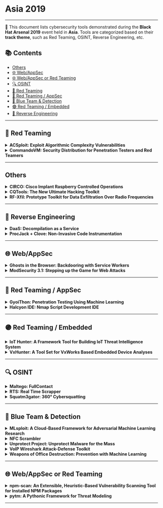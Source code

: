 # Asia 2019
---
📍 This document lists cybersecurity tools demonstrated during the **Black Hat Arsenal 2019** event held in **Asia**.
Tools are categorized based on their **track theme**, such as Red Teaming, OSINT, Reverse Engineering, etc.

## 📚 Contents
- [Others](#others)
- [🌐 Web/AppSec](#🌐-webappsec)
- [🌐 Web/AppSec or Red Teaming](#🌐-webappsec-or-red-teaming)
- [🔍 OSINT](#🔍-osint)
- [🔴 Red Teaming](#🔴-red-teaming)
- [🔴 Red Teaming / AppSec](#🔴-red-teaming-appsec)
- [🔵 Blue Team & Detection](#🔵-blue-team-detection)
- [🟣 Red Teaming / Embedded](#🟣-red-teaming-embedded)
- [🧠 Reverse Engineering](#🧠-reverse-engineering)
---
## 🔴 Red Teaming
<details><summary><strong>ACSploit: Exploit Algorithmic Complexity Vulnerabilities</strong></summary>

![Asia 2019](https://img.shields.io/badge/Asia%202019-green) ![Category: 🔴 Red Teaming](https://img.shields.io/badge/Category:%20🔴%20Red%20Teaming-red) ![Scott Tenaglia](https://img.shields.io/badge/Scott%20Tenaglia-informational)

🔗 **Link:** Not Available  
📝 **Description:** None

</details>

<details><summary><strong>CommandoVM: Security Distribution for Penetration Testers and Red Teamers</strong></summary>

![Asia 2019](https://img.shields.io/badge/Asia%202019-green) ![Category: 🔴 Red Teaming](https://img.shields.io/badge/Category:%20🔴%20Red%20Teaming-red) ![Jacob Barteaux](https://img.shields.io/badge/Jacob%20Barteaux-informational) ![Blaine Stancill](https://img.shields.io/badge/Blaine%20Stancill-informational) ![Nhan Huynh](https://img.shields.io/badge/Nhan%20Huynh-informational)

🔗 **Link:** [CommandoVM: Security Distribution for Penetration Testers and Red Teamers](https://github.com/mandiant/commando-vm)  
📝 **Description:** CommandoVM is an open-source Windows-based security distribution designed for Penetration Testers and Red Teamers. It is an add-on from FireEye's very successful Reverse Engineering distribution: FLARE VM. Much like Kali Linux, CommandoVM is designed with an arsenal of open-source offensive tools that will help operators achieve assessment objectives.

Being built on Windows, CommandoVM comes with all the native support for accessing Active Directory environments. CommandoVM includes Web Application assessment tools, scripting languages (such as Python and Go), Information Gathering tools (such as Nmap, WireShark, and PowerView), Exploitation Tools (such as PowerSploit, GhostPack and Mimikatz), Persistence tools, Lateral Movement tools, Evasion tools, Post-Exploitation tools (such as FireEye's SessionGopher), Android Hacking tools, Remote Access tools, Command-Line tools, and all the might of FLARE VM's reversing tools.

Quality-of-Life changes to the OS include: disabling UAC, Windows Defender and Windows Firewall, disabling LLMNR and NetBIOS , having some pinned applications (CMD, PowerShell, Sublime Text, VS Code) run as administrator automatically, as well as added context menu options like "Open With Sublime Text" and "Open Command Prompt Here" to ease the frustration of working with a Windows pen-testing environment. CommandoVM strives to be your go-to Windows environment for penetration tests, red team engagements, and Capture-the-Flag events.

</details>

---
## Others
<details><summary><strong>CIRCO: Cisco Implant Raspberry Controlled Operations</strong></summary>

![Asia 2019](https://img.shields.io/badge/Asia%202019-green) ![Category: Others](https://img.shields.io/badge/Category:%20Others-lightgrey) ![Emilio Couto](https://img.shields.io/badge/Emilio%20Couto-informational)

🔗 **Link:** [CIRCO: Cisco Implant Raspberry Controlled Operations](https://gist.github.com/standardgalactic/7f03809c56f4b098b95a50ada32cd02c)  
📝 **Description:** Designed under Raspberry Pi Zero and aimed for cover red-team Ops, we take advantage of SecNetDevOps tools to capture network credentials in a stealth mode.

The tool uses a low profile hardware/electronics and different methods for credentials exfiltration. It also uses a combination of honeypots and information gather to lure Automation Systems into reveling network credentials (ssh/telnet/snmp) to our implant.

</details>

<details><summary><strong>CQTools: The New Ultimate Hacking Toolkit</strong></summary>

![Asia 2019](https://img.shields.io/badge/Asia%202019-green) ![Category: Others](https://img.shields.io/badge/Category:%20Others-lightgrey) ![Paula Januszkiewicz](https://img.shields.io/badge/Paula%20Januszkiewicz-informational) ![Adrian Denkiewicz](https://img.shields.io/badge/Adrian%20Denkiewicz-informational) ![Mike Jankowski-Lorek](https://img.shields.io/badge/Mike%20Jankowski-Lorek-informational)

🔗 **Link:** Not Available  
📝 **Description:** None

</details>

<details><summary><strong>RF-Xfil: Prototype Toolkit for Data Exfiltration Over Radio Frequencies</strong></summary>

![Asia 2019](https://img.shields.io/badge/Asia%202019-green) ![Category: Others](https://img.shields.io/badge/Category:%20Others-lightgrey) ![Jie Feng Ho](https://img.shields.io/badge/Jie%20Feng%20Ho-informational) ![Ragul Balaji Velusamy Sathiakumar](https://img.shields.io/badge/Ragul%20Balaji%20Velusamy%20Sathiakumar-informational) ![Andre Ng](https://img.shields.io/badge/Andre%20Ng-informational)

🔗 **Link:** Not Available  
📝 **Description:** None

</details>

---
## 🧠 Reverse Engineering
<details><summary><strong>DaaS: Decompilation as a Service</strong></summary>

![Asia 2019](https://img.shields.io/badge/Asia%202019-green) ![Category: 🧠 Reverse Engineering](https://img.shields.io/badge/Category:%20🧠%20Reverse%20Engineering-orange) ![Lucas Esposito](https://img.shields.io/badge/Lucas%20Esposito-informational) ![Rodrigo Cetera](https://img.shields.io/badge/Rodrigo%20Cetera-informational)

🔗 **Link:** Not Available  
📝 **Description:** "Decompilation-as-a-Service" or "DaaS" is a tool designed to change the way of file decompiling. An analyst usually decompiles malware samples one by one using a program with a GUI. That's pretty good when dealing with a few samples, but it becomes really tedious to do with larger amounts. Not to mention if you have to decompile different types of files, with different tools and even different operating systems. Besides, lots of decompilers cannot be integrated with other programs because they do not have proper command line support.

DaaS aims to solve all those problems at the same time. The most external layer of DaaS is docker-compose, so it can run on any OS with Docker support. All the other components run inside Docker so now we can integrate the decompiler with any program on the same computer. In addition, we developed an API to use DaaS from the outside, so you can also connect the decompiler with programs from other computers and use the decompiler remotely. In our particular case at Deloitte Threat Intelligence team, we needed to decompile thousands of samples received from different systems and to be able to distribute processing and dynamically scale our capabilities.

Although the tool's modular architecture allows you to easily create workers for decompiling many different file types, we started with the most challenging problem: decompile .NET executables. To accomplish that, we used Wine on a Docker container to run Windows decompilers flawlessly on a Linux environment. In addition, on Windows some programs create useless or invisible windows in order to work, so we needed to add xvfb (x11 virtual frame buffer; a false x11 environment) to wrap those decompilers and avoid crashes on our pure command line environment. This allows you to install DaaS in any machine without desktop environment and be able to use any decompiler anyway.

You can access the tool's source code at: https://github.com/codexgigassys/daas

</details>

<details><summary><strong>ProcJack + Clove: Non-Invasive Code Instrumentation</strong></summary>

![Asia 2019](https://img.shields.io/badge/Asia%202019-green) ![Category: 🧠 Reverse Engineering](https://img.shields.io/badge/Category:%20🧠%20Reverse%20Engineering-orange) ![Toshihito Kikuchi](https://img.shields.io/badge/Toshihito%20Kikuchi-informational)

🔗 **Link:** Not Available  
📝 **Description:** Code instrumentation is expensive work, especially when a target application is large and complex, or even impossible if you don't know the build environment or source code.

This technique, non-invasive code instrumentation, leverages two known techniques: Reflective DLL Injection and Microsoft Detours, enabling you to inject arbitrary code at arbitrary places without re-compiling the target application.

The project consists of two parts: DLL injector and Injectee DLL. You can write your own logic(s) to run and interact with the code of the target process in Assembly and/or C++ and embed it into a DLL file, which can be injected into any user-mode process running on Windows x86 or x64. After injected, the Detours' part of the DLL dynamically re-routes the target's code to run your logic.

Linux, ARM, or kernel-mode is not supported. Injection into Google Chrome and Microsoft Edge will be demonstrated.

Presentation Slides: https://github.com/msmania/procjack/blob/master/BHAsia-2019-Arsenal.pdf

</details>

---
## 🌐 Web/AppSec
<details><summary><strong>Ghosts in the Browser: Backdooring with Service Workers</strong></summary>

![Asia 2019](https://img.shields.io/badge/Asia%202019-green) ![Category: 🌐 Web/AppSec](https://img.shields.io/badge/Category:%20🌐%20Web/AppSec-blue) ![Emmanuel Law](https://img.shields.io/badge/Emmanuel%20Law-informational) ![Claudio Contin](https://img.shields.io/badge/Claudio%20Contin-informational)

🔗 **Link:** Not Available  
📝 **Description:** None

</details>

<details><summary><strong>ModSecurity 3.1: Stepping up the Game for Web Attacks</strong></summary>

![Asia 2019](https://img.shields.io/badge/Asia%202019-green) ![Category: 🌐 Web/AppSec](https://img.shields.io/badge/Category:%20🌐%20Web/AppSec-blue) ![Victor Hora](https://img.shields.io/badge/Victor%20Hora-informational) ![Felipe Zimmerle](https://img.shields.io/badge/Felipe%20Zimmerle-informational)

🔗 **Link:** Not Available  
📝 **Description:** With this upcoming release of ModSecurity we are delivering improved performance, stability and new exciting features!

We are bringing the possibility of virtual patch on demand through the ability of reloading the rules without restart among other improvements in that area. Additionally, we will be showing a testing feature that is exclusive to ModSecurity that allows rules writers and WAF administrators to effortlessly search and match for known malware payloads and signatures. This intends to step-up the game on the detection and blocking of countless types of malware and exploits.

In this presentation we will also be demonstrating the flexibility of ModSecurity by showing the feasibility of running a WAF inside an IoT device.

This release includes around 300 commits since the first 3.0 release with fixes, improvements and features added to the bleeding edge version of the open source libModSecurity. It contains a number of improvements in different areas: These include, clean ups, better practices for improved code readability, resilience, overall performance, support to a few missing features, LuaJIT and a number of fixes to actions and transformations.

Last but not least, there's an improved user experience while reading the logs with a new API component that allows the unique id informed on transactions, making possible to match an id that it is already in use by the consuming application (the connector).

</details>

---
## 🔴 Red Teaming / AppSec
<details><summary><strong>GyoiThon: Penetration Testing Using Machine Learning</strong></summary>

![Asia 2019](https://img.shields.io/badge/Asia%202019-green) ![Category: 🔴 Red Teaming / AppSec](https://img.shields.io/badge/Category:%20🔴%20Red%20Teaming%20/%20AppSec-red) ![Masafumi Masuya](https://img.shields.io/badge/Masafumi%20Masuya-informational) ![Isao Takaesu](https://img.shields.io/badge/Isao%20Takaesu-informational) ![Toshitsugu Yoneyama](https://img.shields.io/badge/Toshitsugu%20Yoneyama-informational) ![Takeshi Terada](https://img.shields.io/badge/Takeshi%20Terada-informational)

🔗 **Link:** Not Available  
📝 **Description:** In GyioThon released at Black Hat Asia 2018 Arsenal, we used Deep Learning to enable us to identify products that traditional penetration test tools could not identify. In the original GyoiThon, as well as in other tools, it has always been necessary for someone to investigate product-specific features and signature generation with continuous updates, which we've been working to update to make easier. GyoiThon is the growing penetration test tool using Deep Learning. Deep Learning improves classification accuracy in proportion to the amount of learning data. Therefore GyoiThon will be taking in new learning data every scanning. Since GyoiThon uses various features of software included in HTTP response as learning data, you scan more, the accuracy of software detection improves. For this reason, GyoiThon is the growing penetration test tool.

GyoiThon identifies the software installed on web server (OS, Middleware, Framework, CMS, etc...) based on the learning data. After that, GyoiThon executes valid exploits for the identified software. GyoiThon automatically generates reports of scan results. GyoiThon executes the above processing fully automatically.

GyoiThon's major updates:
- Automatically generates the signature to identify various products.
- Can generate signatures necessary for product identification by even users without Deep Learning knowledge using Deep Learning. You no longer have to investigate product-specific features. You no longer need to create a signature, because GyoiThon itself can generate signatures fully automatically.

GyoiThon is the first penetration test tool that made it possible to generate signatures automatically. GyoiThon is evolving as the growing penetration test tool. For further details: https://github.com/gyoisamurai/GyoiThon/blob/master/handout/BHA2018_handout.pdf

GitHub: https://github.com/gyoisamurai/GyoiThon﻿
Presentation Slides: https://github.com/gyoisamurai/GyoiThon/blob/master/handout/BHASIA2019_slide.pdf

</details>

<details><summary><strong>Halcyon IDE: Nmap Script Development IDE</strong></summary>

![Asia 2019](https://img.shields.io/badge/Asia%202019-green) ![Category: 🔴 Red Teaming / AppSec](https://img.shields.io/badge/Category:%20🔴%20Red%20Teaming%20/%20AppSec-red) ![Sanoop Thomas](https://img.shields.io/badge/Sanoop%20Thomas-informational)

🔗 **Link:** [Halcyon IDE: Nmap Script Development IDE](https://github.com/s4n7h0/Halcyon-IDE)  
📝 **Description:** Halcyon IDE lets you quickly and easily develop Nmap scripts for performing advanced scans on applications and infrastructures with a wide range capabilities from recon to exploitation. It is the first IDE released exclusively for Nmap script development. Halcyon IDE is a free and open-sourced project (always will be) released under MIT license to provide an easier development interface for rapidly growing information security community around the world. The project was initially started as an evening free-time "coffee shop" project and has taken a serious step for its developer/contributors to spend dedicated time for its improvements very actively.

</details>

---
## 🟣 Red Teaming / Embedded
<details><summary><strong>IoT Hunter: A Framework Tool for Building IoT Threat Intelligence System</strong></summary>

![Asia 2019](https://img.shields.io/badge/Asia%202019-green) ![Category: 🟣 Red Teaming / Embedded](https://img.shields.io/badge/Category:%20🟣%20Red%20Teaming%20/%20Embedded-purple) ![Xiaolong Guo](https://img.shields.io/badge/Xiaolong%20Guo-informational) ![Meng Su](https://img.shields.io/badge/Meng%20Su-informational) ![Lei Bi](https://img.shields.io/badge/Lei%20Bi-informational)

🔗 **Link:** Not Available  
📝 **Description:** Tencent IoT Hunter is a framework tool created to quickly build the IoT threat intelligence platform, which is more specifically designed to analyze IOT threats. The tool contains all important modules for IOT threat analysis, including information collection, data extraction, threat data analysis, and intelligence visualization. Intelligence data includes, but is not limited to, static information extraction, dynamic operation information extraction, and third-party network platform information. The goal of this tool is to help security researchers quickly and easily build their own IOT intelligence platform for IOT malware research and threat tracking.

Using this framework tool, you can get the malicious information (CNC, Domain, function, etc.) in the IoT sample file very precisely and fine-grained. Compared with the traditional simple string extraction, this extraction method is more accurate and supports the extraction of encrypted information. This malicious information can be directly used to integrate into the IoT malicious information base and threat cloud search services, without the need for analysts to re-confirm, greatly improving the efficiency of malicious information processing.

Traditional intelligence information extraction tools are often used to extract predefined information. The framework provides a good extension interface, where users can write personalized plugins to expand the scope of information extraction. For the emerging threats, security analysts can quickly integrate analysis experience such as decryption algorithm into the framework, accurately extract malicious intelligence, and reduce invalid redundant information.

In the tool demonstration phase, we will demonstrate how to use the entire tool. Including the static information of IOT samples. Take popular IOT threats as examples to show how to precisely extract CNC, weak passwords, and configuration files. We will also show how to develop and integrate the platform plug-ins to extract any specific intelligence information of concern. All of the above data information is imported to the platform, security personnel can be free to carry out data analysis, malware track, threat visualization.

</details>

<details><summary><strong>VxHunter: A Tool Set for VxWorks Based Embedded Device Analyses</strong></summary>

![Asia 2019](https://img.shields.io/badge/Asia%202019-green) ![Category: 🟣 Red Teaming / Embedded](https://img.shields.io/badge/Category:%20🟣%20Red%20Teaming%20/%20Embedded-purple) ![Wenzhe Zhu](https://img.shields.io/badge/Wenzhe%20Zhu-informational) ![Ruikai Liu](https://img.shields.io/badge/Ruikai%20Liu-informational) ![Jiashui Wang](https://img.shields.io/badge/Jiashui%20Wang-informational) ![Yu Zhou](https://img.shields.io/badge/Yu%20Zhou-informational)

🔗 **Link:** Not Available  
📝 **Description:** VxWorks is the industry's leading real-time operating system. It has been widely used in various industry scenarios, which require real-time, deterministic performance and, in many cases, safety and security certifications such as the NASA's Insight Spacecraft. There was lot's of research on Linux based Router and camera, rarely seen research of VxWorks based device.

Most of VxWorks based IoT devices on the market didn't contain any built-in debugger like WDB(VxWorks WDB Debug Agent) or command line debugger. Without debugger it's almost impossible to analyze the root cause of vulnerability or exploit vulnerabilities.

VxHunter contains an firmware analyze tool and an serial debugger tool. The firmware analysis tool is an IDA plugin which can automatically analyze and rebase firmware to correct loading address, fix function name from symbol table, etc. The serial debugger tool is designed for the target which didn't have built-in debugger like WDB. With VxHunter's help, we successfully analyzed and exploited the CVE-2018-19528 vulnerability.

</details>

---
## 🔍 OSINT
<details><summary><strong>Maltego: FullContact</strong></summary>

![Asia 2019](https://img.shields.io/badge/Asia%202019-green) ![Category: 🔍 OSINT](https://img.shields.io/badge/Category:%20🔍%20OSINT-lightgrey) ![Christian Heinrich](https://img.shields.io/badge/Christian%20Heinrich-informational)

🔗 **Link:** [Maltego: FullContact](https://github.com/cmlh/Maltego-FullContact/blob/master/Transform_Hub.xml)  
📝 **Description:** FullContact allows you to search on an e-mail address, Twitter username, location, name, company, and alias or verify an e-mail address.

Maltego is a link analysis application of technical infrastructure and/or social media networks from disparate sources of Open Source INTelligence (OSINT). Maltego is listed on the Top 10 Security Tools for Kali Linux by Network World and Top 125 Network Security Tools by the Nmap Project.

The integration of FullContact with Maltego links the input to it's e-mail address, Twitter username, location, name, company and alias in an easy to understand graph format that can be enriched with other sources of data.

</details>

<details><summary><strong>RTS: Real Time Scrapper</strong></summary>

![Asia 2019](https://img.shields.io/badge/Asia%202019-green) ![Category: 🔍 OSINT](https://img.shields.io/badge/Category:%20🔍%20OSINT-lightgrey) ![Naveen Rudrappa](https://img.shields.io/badge/Naveen%20Rudrappa-informational)

🔗 **Link:** [RTS: Real Time Scrapper](https://github.com/NaveenRudra/RTTM)  
📝 **Description:** RTS (Realtime scrapper) is a tool developed to scrap all pasties, github, reddit, etc. in real time to identify occurrence of search terms configured. Upon match, an email will be triggered. Thus, allowing a company to react in case of leakage of code, any hacks tweeted, etc. and harden themselves against an attack before it goes viral.

</details>

<details><summary><strong>Squatm3gator: 360° Cybersquatting</strong></summary>

![Asia 2019](https://img.shields.io/badge/Asia%202019-green) ![Category: 🔍 OSINT](https://img.shields.io/badge/Category:%20🔍%20OSINT-lightgrey) ![Davide Cioccia](https://img.shields.io/badge/Davide%20Cioccia-informational) ![Stefan Petrushevski](https://img.shields.io/badge/Stefan%20Petrushevski-informational)

🔗 **Link:** Not Available  
📝 **Description:** Squatm3gator (presented at BHEU 2018) is a python tool designed to enumerate available and not available domains generated by modifying the original domain name through different techniques:

- Substitution attack
- Flipping attack
- Duplicate attack
- Homoglyph attack

Squatm3gator is based on Squatm3 and will help penetration testers to identify domains to be used in phishing attack simulations and security analysts to prevent effective phishing attacks.

The new release will contains the following improvements:

- for each domain to retrieve whois information
- highlights soon-to-expire domains
- first release of automatic phishing website detection

Presentation Slides: http://i.blackhat.com/asia-19/Arsenal/BH-Asia-2019_Arsenal.pptx

</details>

---
## 🔵 Blue Team & Detection
<details><summary><strong>MLsploit: A Cloud-Based Framework for Adversarial Machine Learning Research</strong></summary>

![Asia 2019](https://img.shields.io/badge/Asia%202019-green) ![Category: 🔵 Blue Team & Detection](https://img.shields.io/badge/Category:%20🔵%20Blue%20Team%20&%20Detection-cyan) ![Evan Yang](https://img.shields.io/badge/Evan%20Yang-informational) ![Li Chen](https://img.shields.io/badge/Li%20Chen-informational) ![Nilaksh Das](https://img.shields.io/badge/Nilaksh%20Das-informational)

🔗 **Link:** Not Available  
📝 **Description:** None

</details>

<details><summary><strong>NFC Scrambler</strong></summary>

![Asia 2019](https://img.shields.io/badge/Asia%202019-green) ![Category: 🔵 Blue Team & Detection](https://img.shields.io/badge/Category:%20🔵%20Blue%20Team%20&%20Detection-cyan) ![Davis Zheng](https://img.shields.io/badge/Davis%20Zheng-informational) ![Ashley Tan](https://img.shields.io/badge/Ashley%20Tan-informational)

🔗 **Link:** [NFC Scrambler](https://gist.github.com/duhaime/b2226d787214d7780f446b3e081cbf10)  
📝 **Description:** NFC Scrambler is an android app that emulates a rfid card to prevent nfc skimming. Rfid cards are used nearly everywhere, either in the forms of identification cards or credit cards. RFID Skimming statistics reveal that every two seconds a new case of identity theft is reported in the United States; however, not everyone can afford a rfid blocker card or wallet. Thus this app will help them block rfid skimming for free.

</details>

<details><summary><strong>Unprotect Project: Unprotect Malware for the Mass</strong></summary>

![Asia 2019](https://img.shields.io/badge/Asia%202019-green) ![Category: 🔵 Blue Team & Detection](https://img.shields.io/badge/Category:%20🔵%20Blue%20Team%20&%20Detection-cyan) ![Thomas Roccia](https://img.shields.io/badge/Thomas%20Roccia-informational)

🔗 **Link:** [Unprotect Project: Unprotect Malware for the Mass](https://github.com/Spacial/awesome-csirt/blob/master/README.md?plain=1&eCsjs5f=Vat78MGQ)  
📝 **Description:** To perform malicious actions, attackers create malware; however, they cannot achieve their goals unless their attempts remain undetected. There is a cat and-mouse game between defenders and attackers, which includes attackers monitoring the operations of security technologies and practices.

The Unprotect Project is an open-source project that aims to propose a complete classification about Evasion Techniques to help to understand and analyze a malware. This project is dedicated to Windows PE malware but will be extended to other platforms in the future.

Presentation Slides: https://drive.google.com/file/d/1koZ5emW2vu9o3gvWdaWZx_mz90bD3rSH/view

</details>

<details><summary><strong>VoIP Wireshark Attack-Defense Toolkit</strong></summary>

![Asia 2019](https://img.shields.io/badge/Asia%202019-green) ![Category: 🔵 Blue Team & Detection](https://img.shields.io/badge/Category:%20🔵%20Blue%20Team%20&%20Detection-cyan) ![Nishant Sharma](https://img.shields.io/badge/Nishant%20Sharma-informational) ![Ashish Bhangale](https://img.shields.io/badge/Ashish%20Bhangale-informational) ![Jeswin Mathai](https://img.shields.io/badge/Jeswin%20Mathai-informational)

🔗 **Link:** [VoIP Wireshark Attack-Defense Toolkit](https://github.com/pentesteracademy/voipshark)  
📝 **Description:** VoIP Wireshark Attack-Defense Toolkit is a collection of Wireshark plugins which enables a pentester to analyze VoIP traffic. The toolkit can provide summary of VoIP traffic, automatically decrypt VoIP calls wherever possible, export the call audio to popular formats, detect attacks/misconfigurations, and highlight the DTMF/SMS interactions. This eliminates the need for a separate software/framework to analyze VoIP traffic. The plugins are written in Lua and are easy to add to Wireshark. And, the toolkit, just like Wireshark, is platform independent.

</details>

<details><summary><strong>Weapons of Office Destruction: Prevention with Machine Learning</strong></summary>

![Asia 2019](https://img.shields.io/badge/Asia%202019-green) ![Category: 🔵 Blue Team & Detection](https://img.shields.io/badge/Category:%20🔵%20Blue%20Team%20&%20Detection-cyan) ![Jason Zhang](https://img.shields.io/badge/Jason%20Zhang-informational) ![Felipe Ducau](https://img.shields.io/badge/Felipe%20Ducau-informational)

🔗 **Link:** Not Available  
📝 **Description:** The broad-brush popularity of Microsoft (MS) Office documents led them to become one of the main cyber-attacking vectors to spread malware via email attachments or web downloads. The first major outbreak of its kind is the notorious macro-based malware "Melissa" during the turn of last century and this century. Since 2014 we started to see rising weaponized Office documents, particularly visual basic application (VBA) macro-based attacks (banking Trojan like "Dridex" or ransomware such as "Locky"). According to a Sophos report in 2017, over 80% of document-based malware were delivered via MS Word or Excel files. Even though these attacks are not new in nature, the increasing volume and complexity of the attacks impose huge challenges to traditional signature-based anti-virus (AV) products.

As a countermeasure, AV companies have spent an enormous amount of effort creating heuristic rules over decades for signature-based detection. To better leverage the rules already used in traditional AV solutions, we propose to combine them statistically using a simple random forest-based machine learning (ML) classifier. In this demonstration, a comprehensive list of over 3000 existing heuristic rules is used to train the ML model. The training data feed comprises around 92600 real-world benign and malicious MS Office documents including Word, Excel and PowerPoint file formats. The testing datasets include 17929 malicious files and 12511 benign files collected recently. Evaluation results indicate that the proposed approach exhibits enhanced performance and significantly outperforms eleven well known commercial anti-virus scanners with a much higher true positive rate (TPR) of 98.46% achieved while maintaining a low false positive rate (FPR) of 0.33%. Of the evaluated commercial AV scanners, the best one achieves only a TPR of 87.5%, which is more than 10% lower than the proposed ML model.

</details>

---
## 🌐 Web/AppSec or Red Teaming
<details><summary><strong>npm-scan: An Extensible, Heuristic-Based Vulnerability Scanning Tool for Installed NPM Packages</strong></summary>

![Asia 2019](https://img.shields.io/badge/Asia%202019-green) ![Category: 🌐 Web/AppSec or Red Teaming](https://img.shields.io/badge/Category:%20🌐%20Web/AppSec%20or%20Red%20Teaming-blue) ![Eugene Lim](https://img.shields.io/badge/Eugene%20Lim-informational) ![Bernard Lim](https://img.shields.io/badge/Bernard%20Lim-informational) ![Matthew Wong](https://img.shields.io/badge/Matthew%20Wong-informational)

🔗 **Link:** [npm-scan: An Extensible, Heuristic-Based Vulnerability Scanning Tool for Installed NPM Packages](https://github.com/davidar/dblp.yaml/blob/master/journals/aes.bib)  
📝 **Description:** An extensible, heuristic-based vulnerability scanning tool for installed npm packages.

Active heuristics-based scanning: quick and easy for anyone to use

Improves/enforces quality of open source coding

</details>

<details><summary><strong>pytm: A Pythonic Framework for Threat Modeling</strong></summary>

![Asia 2019](https://img.shields.io/badge/Asia%202019-green) ![Category: 🌐 Web/AppSec or Red Teaming](https://img.shields.io/badge/Category:%20🌐%20Web/AppSec%20or%20Red%20Teaming-blue) ![Rohit Shambhuni](https://img.shields.io/badge/Rohit%20Shambhuni-informational) ![Izar Tarandach](https://img.shields.io/badge/Izar%20Tarandach-informational)

🔗 **Link:** Not Available  
📝 **Description:** pytm is a Pythonic framework for threat modeling. Developers can define their system in Python code as a collection of objects and annotate them with properties. Security practitioners can add threats to the "Threats" object (see https://github.com/izar/pytm/blob/master/pytm/threats.py). The logic lives in the "condition" of the "Threats" object, where members of target can be logically evaluated. If the "condition" returns a "True", that means the rule found a potential threat. More details at https://github.com/izar/pytm

Usage:
tm.py [-h] [--debug] [--resolve] [--dfd] [--report] [--all]
[--exclude EXCLUDE] [--seq]

optional arguments:
-h, --help show this help message and exit
--debug print debug messages
--resolve identify threats
--dfd output DFD (default)
--report output report
--all output everything
--exclude EXCLUDE specify threat IDs to be ignored
--seq output sequential diagram

</details>

---